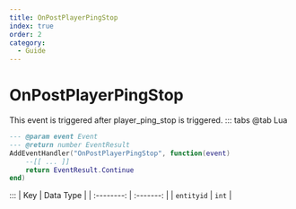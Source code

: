 ```yaml
---
title: OnPostPlayerPingStop
index: true
order: 2
category:
  - Guide
---
```


# OnPostPlayerPingStop
This event is triggered after player_ping_stop is triggered.
::: tabs
@tab Lua
```lua
--- @param event Event
--- @return number EventResult
AddEventHandler("OnPostPlayerPingStop", function(event)
    --[[ ... ]]
    return EventResult.Continue
end)
```

:::
|     Key    | Data Type |
| :--------: | :-------: |
| `entityid` |   `int`   |